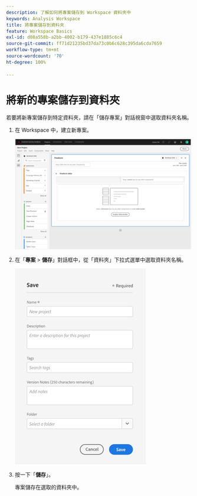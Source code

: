 ```yaml
---
description: 了解如何將專案儲存到 Workspace 資料夾中
keywords: Analysis Workspace
title: 將專案儲存到資料夾
feature: Workspace Basics
exl-id: d08a558b-a2bb-4002-b179-437e1885c6c4
source-git-commit: ff71d21235bd37da73c0b6c628c395da6cda7659
workflow-type: tm+mt
source-wordcount: '70'
ht-degree: 100%

---
```


# 將新的專案儲存到資料夾

若要將新專案儲存到特定資料夾，請在「儲存專案」對話視窗中選取資料夾名稱。

1. 在 Workspace 中，建立新專案。

   ![](/help/analysis-workspace/build-workspace-project/assets/save-to-folder1.png)

1. 在「**專案** > **儲存**」對話框中，從「資料夾」下拉式選單中選取資料夾名稱。

   ![](/help/analysis-workspace/build-workspace-project/assets/save-to-folder2.png)

1. 按一下「**儲存**」。

   專案儲存在選取的資料夾中。
